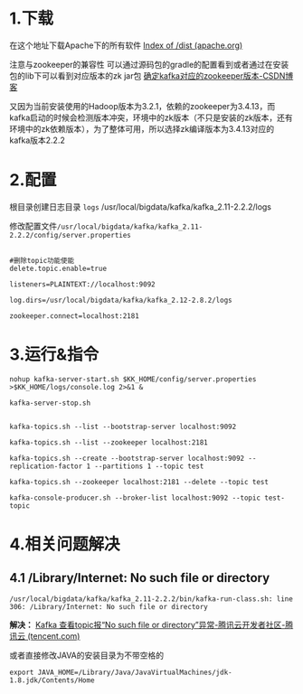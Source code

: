 
# 1.下载

在这个地址下载Apache下的所有软件
[Index of /dist (apache.org)](http://archive.apache.org/dist/)

注意与zookeeper的兼容性
可以通过源码包的gradle的配置看到或者通过在安装包的lib下可以看到对应版本的zk jar包
[确定kafka对应的zookeeper版本-CSDN博客](https://blog.csdn.net/dkz97/article/details/128282225?spm=1001.2101.3001.6650.1&utm_medium=distribute.pc_relevant.none-task-blog-2%7Edefault%7ECTRLIST%7ERate-1-128282225-blog-129577371.235%5Ev36%5Epc_relevant_anti_vip&depth_1-utm_source=distribute.pc_relevant.none-task-blog-2%7Edefault%7ECTRLIST%7ERate-1-128282225-blog-129577371.235%5Ev36%5Epc_relevant_anti_vip&utm_relevant_index=2)

又因为当前安装使用的Hadoop版本为3.2.1，依赖的zookeeper为3.4.13，而kafka启动的时候会检测版本冲突，环境中的zk版本（不只是安装的zk版本，还有环境中的zk依赖版本），为了整体可用，所以选择zk编译版本为3.4.13对应的kafka版本2.2.2


# 2.配置

根目录创建日志目录 `logs`  /usr/local/bigdata/kafka/kafka_2.11-2.2.2/logs

修改配置文件`/usr/local/bigdata/kafka/kafka_2.11-2.2.2/config/server.properties`

```properties

#删除topic功能使能
delete.topic.enable=true

listeners=PLAINTEXT://localhost:9092

log.dirs=/usr/local/bigdata/kafka/kafka_2.12-2.8.2/logs

zookeeper.connect=localhost:2181

```

# 3.运行&指令

```shell
nohup kafka-server-start.sh $KK_HOME/config/server.properties >$KK_HOME/logs/console.log 2>&1 &

kafka-server-stop.sh


kafka-topics.sh --list --bootstrap-server localhost:9092

kafka-topics.sh --list --zookeeper localhost:2181

kafka-topics.sh --create --bootstrap-server localhost:9092 --replication-factor 1 --partitions 1 --topic test

kafka-topics.sh --zookeeper localhost:2181 --delete --topic test

kafka-console-producer.sh --broker-list localhost:9092 --topic test-topic
```



# 4.相关问题解决

## 4.1 /Library/Internet: No such file or directory

```log
/usr/local/bigdata/kafka/kafka_2.11-2.2.2/bin/kafka-run-class.sh: line 306: /Library/Internet: No such file or directory
```

**解决：**
[Kafka 查看topic报“No such file or directory”异常-腾讯云开发者社区-腾讯云 (tencent.com)](https://cloud.tencent.com/developer/article/1991367)

或者直接修改JAVA的安装目录为不带空格的

```
export JAVA_HOME=/Library/Java/JavaVirtualMachines/jdk-1.8.jdk/Contents/Home
```
